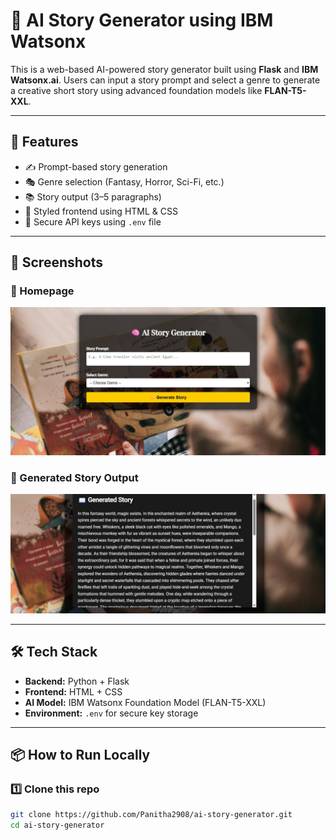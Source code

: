 # 🧠 AI Story Generator using IBM Watsonx

This is a web-based AI-powered story generator built using **Flask** and **IBM Watsonx.ai**. Users can input a story prompt and select a genre to generate a creative short story using advanced foundation models like **FLAN-T5-XXL**.

---

## 🚀 Features

- ✍️ Prompt-based story generation
- 🎭 Genre selection (Fantasy, Horror, Sci-Fi, etc.)
- 📚 Story output (3–5 paragraphs)
- 🎨 Styled frontend using HTML & CSS
- 🔐 Secure API keys using `.env` file

---

## 📸 Screenshots

### 🔹 Homepage
![Homepage](static/screenshot1.jpg)

### 🔹 Generated Story Output
![Story Output](static/screenshot2.jpg)

---

## 🛠️ Tech Stack

- **Backend:** Python + Flask
- **Frontend:** HTML + CSS
- **AI Model:** IBM Watsonx Foundation Model (FLAN-T5-XXL)
- **Environment:** `.env` for secure key storage

---

## 📦 How to Run Locally

### 1️⃣ Clone this repo

```bash
git clone https://github.com/Panitha2908/ai-story-generator.git
cd ai-story-generator

